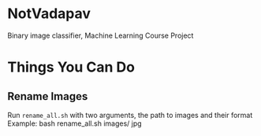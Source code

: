 # NotVadapav
Binary image classifier, Machine Learning Course Project

# Things You Can Do

## Rename Images

Run `rename_all.sh` with two arguments, the path to images and their format
Example:
  bash rename\_all.sh images/ jpg
